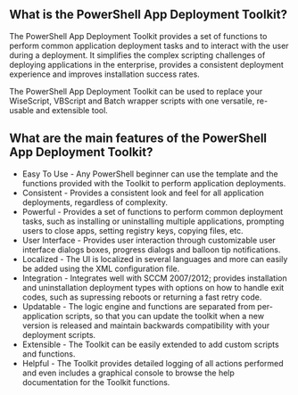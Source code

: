 ## What is the PowerShell App Deployment Toolkit?

The PowerShell App Deployment Toolkit provides a set of functions to perform common application deployment tasks and to interact with the user during a deployment. It simplifies the complex scripting challenges of deploying applications in the enterprise, provides a consistent deployment experience and improves installation success rates.

The PowerShell App Deployment Toolkit can be used to replace your WiseScript, VBScript and Batch wrapper scripts with one versatile, re-usable and extensible tool.

## What are the main features of the PowerShell App Deployment Toolkit?

* Easy To Use - Any PowerShell beginner can use the template and the functions provided with the Toolkit to perform application deployments.
* Consistent - Provides a consistent look and feel for all application deployments, regardless of complexity.
* Powerful - Provides a set of functions to perform common deployment tasks, such as installing or uninstalling multiple applications, prompting users to close apps, setting registry keys, copying files, etc.
* User Interface - Provides user interaction through customizable user interface dialogs boxes, progress dialogs and balloon tip notifications.
* Localized - The UI is localized in several languages and more can easily be added using the XML configuration file.
* Integration - Integrates well with SCCM 2007/2012; provides installation and uninstallation deployment types with options on how to handle exit codes, such as supressing reboots or returning a fast retry code.
* Updatable - The logic engine and functions are separated from per-application scripts, so that you can update the toolkit when a new version is released and maintain backwards compatibility with your deployment scripts.
* Extensible - The Toolkit can be easily extended to add custom scripts and functions.
* Helpful - The Toolkit provides detailed logging of all actions performed and even includes a graphical console to browse the help documentation for the Toolkit functions.
